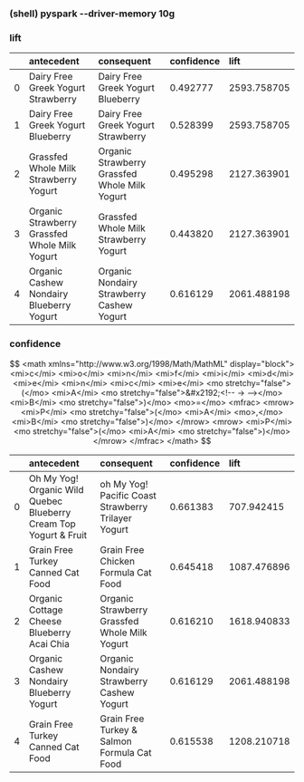 ### (shell) pyspark --driver-memory 10g


### lift
| | antecedent                                    |    consequent                               |     confidence  | lift|
|:------------  |:------------|:------------|:------------|:------------|
|0|            Dairy Free Greek Yogurt Strawberry |         Dairy Free Greek Yogurt Blueberry   |  0.492777 | 2593.758705|
|1|            Dairy Free Greek Yogurt Blueberry  |     Dairy Free Greek Yogurt Strawberry      |  0.528399 | 2593.758705|
|2|         Grassfed Whole Milk Strawberry Yogurt |Organic Strawberry Grassfed Whole Milk Yogurt|  0.495298 | 2127.363901|
|3| Organic Strawberry Grassfed Whole Milk Yogurt |       Grassfed Whole Milk Strawberry Yogurt |  0.443820 | 2127.363901|
|4|      Organic Cashew Nondairy Blueberry Yogurt |  Organic Nondairy Strawberry Cashew Yogurt  |  0.616129 | 2061.488198|


### confidence
$$
<math xmlns="http://www.w3.org/1998/Math/MathML" display="block">
  <mi>c</mi>
  <mi>o</mi>
  <mi>n</mi>
  <mi>f</mi>
  <mi>i</mi>
  <mi>d</mi>
  <mi>e</mi>
  <mi>n</mi>
  <mi>c</mi>
  <mi>e</mi>
  <mo stretchy="false">(</mo>
  <mi>A</mi>
  <mo stretchy="false">&#x2192;<!-- → --></mo>
  <mi>B</mi>
  <mo stretchy="false">)</mo>
  <mo>=</mo>
  <mfrac>
    <mrow>
      <mi>P</mi>
      <mo stretchy="false">(</mo>
      <mi>A</mi>
      <mo>,</mo>
      <mi>B</mi>
      <mo stretchy="false">)</mo>
    </mrow>
    <mrow>
      <mi>P</mi>
      <mo stretchy="false">(</mo>
      <mi>A</mi>
      <mo stretchy="false">)</mo>
    </mrow>
  </mfrac>
</math>
$$

| |  antecedent                                                       |    consequent                                        | confidence |   lift     |
|:------------  |:------------|:------------|:------------|:------------|
|0| Oh My Yog! Organic Wild Quebec Blueberry Cream Top Yogurt & Fruit | oh My Yog! Pacific Coast Strawberry Trilayer Yogurt  |   0.661383 | 707.942415 |
|1|                Grain Free Turkey Canned Cat Food                  | Grain Free Chicken Formula Cat Food                  |   0.645418 |1087.476896 |
|2|       Organic Cottage Cheese Blueberry Acai Chia                  | Organic Strawberry Grassfed Whole Milk Yogurt        |   0.616210 |1618.940833 |
|3|         Organic Cashew Nondairy Blueberry Yogurt                  | Organic Nondairy Strawberry Cashew Yogurt            |   0.616129 |2061.488198 |
|4|                Grain Free Turkey Canned Cat Food                  | Grain Free Turkey & Salmon Formula Cat Food          |   0.615538 |1208.210718 |

